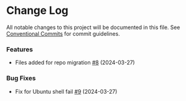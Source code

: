 # Change Log

All notable changes to this project will be documented in this file.
See [Conventional Commits](https://conventionalcommits.org) for commit guidelines.

### Features

* Files added for repo migration [#8](https://github.com/web3j/web3j-installer/pull/8) (2024-03-27)

### Bug Fixes

* Fix for Ubuntu shell fail [#9](https://github.com/web3j/web3j-installer/pull/9) (2024-03-27)